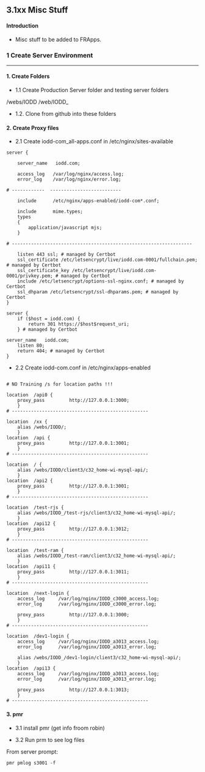 <!-- ------------------------------------------------------------------------- -->

## 3.1xx Misc Stuff <!-- {docsify-ignore} -->

#### Introduction <!-- {docsify-ignore} -->  
- Misc stuff to be added to FRApps.


### 1 Create Server Environment
----
#### 1. Create Folders

- 1.1 Create Production Server folder and testing server folders

/webs/IODD
/web/IODD_

- 1.2. Clone from github into these folders

#### 2. Create Proxy files

- 2.1 Create iodd-com_all-apps.conf in /etc/nginx/sites-available

```
server {

    server_name   iodd.com;

    access_log   /var/log/nginx/access.log;
    error_log    /var/log/nginx/error.log;

# ------------  --------------------------

    include      /etc/nginx/apps-enabled/iodd-com*.conf;

    include      mime.types;
    types
    {
        application/javascript mjs;
    }

# ------------------------------------------------------------------

    listen 443 ssl; # managed by Certbot
    ssl_certificate /etc/letsencrypt/live/iodd.com-0001/fullchain.pem; # managed by Certbot
    ssl_certificate_key /etc/letsencrypt/live/iodd.com-0001/privkey.pem; # managed by Certbot
    include /etc/letsencrypt/options-ssl-nginx.conf; # managed by Certbot
    ssl_dhparam /etc/letsencrypt/ssl-dhparams.pem; # managed by Certbot
}

server {
    if ($host = iodd.com) {
        return 301 https://$host$request_uri;
    } # managed by Certbot

server_name   iodd.com;
    listen 80;
    return 404; # managed by Certbot
}
```

- 2.2 Create iodd-com.conf in /etc/nginx/apps-enabled

```

# NO Training /s for location paths !!!

location  /api0 {
    proxy_pass         http://127.0.0.1:3000;
    }
# --------------------------------------------------

location  /xx {
    alias /webs/IODD/;
    }
location  /api {
    proxy_pass         http://127.0.0.1:3001;
    }
# --------------------------------------------------

location  / {
    alias /webs/IODD/client3/c32_home-wi-mysql-api/;
    }
location  /api2 {
    proxy_pass         http://127.0.0.1:3001;
    }
# --------------------------------------------------

location  /test-rjs {
    alias /webs/IODD_/test-rjs/client3/c32_home-wi-mysql-api/;
    }
location  /api12 {
    proxy_pass         http://127.0.0.1:3012;
    }
# --------------------------------------------------

location  /test-ram {
    alias /webs/IODD_/test-ram/client3/c32_home-wi-mysql-api/;
    }
location  /api11 {
    proxy_pass         http://127.0.0.1:3011;
    }
# --------------------------------------------------

location  /next-login {
    access_log     /var/log/nginx/IODD_c3000_access.log;
    error_log      /var/log/nginx/IODD_c3000_error.log;

    proxy_pass         http://127.0.0.1:3000;
    }
# --------------------------------------------------

location  /dev1-login {
    access_log     /var/log/nginx/IODD_a3013_access.log;
    error_log      /var/log/nginx/IODD_a3013_error.log;

    alias /webs/IODD_/dev1-login/client3/c32_home-wi-mysql-api/;
    }
location  /api13 {
    access_log     /var/log/nginx/IODD_a3013_access.log;
    error_log      /var/log/nginx/IODD_a3013_error.log;

    proxy_pass         http://127.0.0.1:3013;
    }
# --------------------------------------------------
```

#### 3. pmr

- 3.1 install pmr (get info froom robin)

- 3.2 Run prm to see log files

From server prompt:

```
pmr pmlog s3001 -f
```
